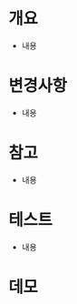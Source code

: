 <!--   
	리뷰어의 입장에서 생각해서 궁금해 할 사항을 미리 기재합시다
	필요 없는 섹션이나 주석은 삭제하셔도 됩니다.
-->

# 개요
<!-- 
	코드 변경을 하게 된 이유를 기재한다
-->
- 내용

# 변경사항
<!--
	변경한 사항에 대해 기재한다
	 
	- 변경한 코드의 새로운 behavior 설명
	- 새로 추가된 코드의 목적 (e.g. 새로운 기능 담당, 리팩토링 등)
-->
- 내용

# 참고
<!--
	리뷰어에게 따로 알릴 사항을 기재한다

	- 주의 깊게 볼 사항
	- 고민하고 있는 사항
	- 참고사항 (e.g. 기술 문서, 노션 문서 등)
-->
- 내용

# 테스트
<!--
	테스트 수행 사항 혹은 계획
-->
- 내용

# 데모
<!--
	변경사항을 보일 수 있는 스크린샷이나 영상 등이 있다면 추가
-->
